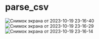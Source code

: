 # parse_csv
![Снимок экрана от 2023-10-19 23-16-40](https://github.com/pvlbrzn/parse_csv/assets/146545294/527130f2-66a6-458c-82c2-eb89df990343)
![Снимок экрана от 2023-10-19 23-16-29](https://github.com/pvlbrzn/parse_csv/assets/146545294/8eb68e9c-93c0-4b55-aa96-9b9ab8a07fdc)
![Снимок экрана от 2023-10-19 23-16-14](https://github.com/pvlbrzn/parse_csv/assets/146545294/4ce94aaa-878f-44dc-ac50-7ad8691895f6)
